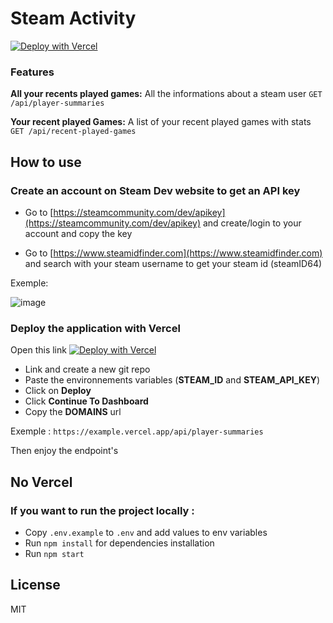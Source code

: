 # Steam Activity

[![Deploy with Vercel](https://vercel.com/button)](https://vercel.com/new/git/external?repository-url=https://github.com/sammyngy/steam-activity&env=STEAM_API_KEY,STEAM_ID&project-name=steam-activity)

### Features 
**All your recents played games:** All the informations about a steam user `GET /api/player-summaries`

**Your recent played Games:** A list of your recent played games with stats `GET /api/recent-played-games`
	
## How to use
### Create an account on Steam Dev website to get an API key

- Go to [https://steamcommunity.com/dev/apikey](https://steamcommunity.com/dev/apikey) and create/login to your account and copy the key

- Go to [https://www.steamidfinder.com](https://www.steamidfinder.com) and search with your steam username to get your steam id (steamID64)

Exemple:

![image](https://user-images.githubusercontent.com/32553897/212471715-ec46d71c-5826-4bd1-be43-0c1672b77061.png)


###  Deploy the application with Vercel

Open this link [![Deploy with Vercel](https://vercel.com/button)](https://vercel.com/new/git/external?repository-url=https://github.com/sammyngy/steam-activity&env=STEAM_API_KEY,STEAM_ID&project-name=steam-activity)

- Link and create a new git repo
- Paste the environnements variables (**STEAM_ID** and **STEAM_API_KEY**)
- Click on **Deploy**
- Click **Continue To Dashboard** 
- Copy the **DOMAINS** url

Exemple : `https://example.vercel.app/api/player-summaries`

Then enjoy the endpoint's

## No Vercel 
### If you want to run the project locally :
- Copy `.env.example` to `.env` and add values to env variables
- Run `npm install` for dependencies installation
- Run `npm start`
## License

MIT
